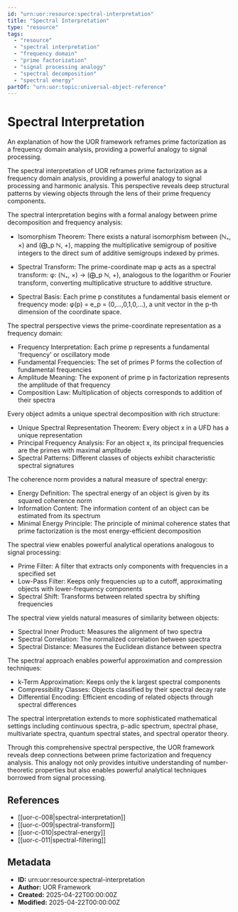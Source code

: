 ```yaml
---
id: "urn:uor:resource:spectral-interpretation"
title: "Spectral Interpretation"
type: "resource"
tags:
  - "resource"
  - "spectral interpretation"
  - "frequency domain"
  - "prime factorization"
  - "signal processing analogy"
  - "spectral decomposition"
  - "spectral energy"
partOf: "urn:uor:topic:universal-object-reference"
---
```


# Spectral Interpretation

An explanation of how the UOR framework reframes prime factorization as a frequency domain analysis, providing a powerful analogy to signal processing.

The spectral interpretation of UOR reframes prime factorization as a frequency domain analysis, providing a powerful analogy to signal processing and harmonic analysis. This perspective reveals deep structural patterns by viewing objects through the lens of their prime frequency components.

The spectral interpretation begins with a formal analogy between prime decomposition and frequency analysis:

- Isomorphism Theorem: There exists a natural isomorphism between (ℕ₊, ×) and (⨁_p ℕ, +), mapping the multiplicative semigroup of positive integers to the direct sum of additive semigroups indexed by primes.

- Spectral Transform: The prime-coordinate map φ acts as a spectral transform: φ: (ℕ₊, ×) → (⨁_p ℕ, +), analogous to the logarithm or Fourier transform, converting multiplicative structure to additive structure.

- Spectral Basis: Each prime p constitutes a fundamental basis element or frequency mode: φ(p) = e_p = (0,...,0,1,0,...), a unit vector in the p-th dimension of the coordinate space.

The spectral perspective views the prime-coordinate representation as a frequency domain:

- Frequency Interpretation: Each prime p represents a fundamental 'frequency' or oscillatory mode
- Fundamental Frequencies: The set of primes P forms the collection of fundamental frequencies
- Amplitude Meaning: The exponent of prime p in factorization represents the amplitude of that frequency
- Composition Law: Multiplication of objects corresponds to addition of their spectra

Every object admits a unique spectral decomposition with rich structure:

- Unique Spectral Representation Theorem: Every object x in a UFD has a unique representation
- Principal Frequency Analysis: For an object x, its principal frequencies are the primes with maximal amplitude
- Spectral Patterns: Different classes of objects exhibit characteristic spectral signatures

The coherence norm provides a natural measure of spectral energy:

- Energy Definition: The spectral energy of an object is given by its squared coherence norm
- Information Content: The information content of an object can be estimated from its spectrum
- Minimal Energy Principle: The principle of minimal coherence states that prime factorization is the most energy-efficient decomposition

The spectral view enables powerful analytical operations analogous to signal processing:

- Prime Filter: A filter that extracts only components with frequencies in a specified set
- Low-Pass Filter: Keeps only frequencies up to a cutoff, approximating objects with lower-frequency components
- Spectral Shift: Transforms between related spectra by shifting frequencies

The spectral view yields natural measures of similarity between objects:

- Spectral Inner Product: Measures the alignment of two spectra
- Spectral Correlation: The normalized correlation between spectra
- Spectral Distance: Measures the Euclidean distance between spectra

The spectral approach enables powerful approximation and compression techniques:

- k-Term Approximation: Keeps only the k largest spectral components
- Compressibility Classes: Objects classified by their spectral decay rate
- Differential Encoding: Efficient encoding of related objects through spectral differences

The spectral interpretation extends to more sophisticated mathematical settings including continuous spectra, p-adic spectrum, spectral phase, multivariate spectra, quantum spectral states, and spectral operator theory.

Through this comprehensive spectral perspective, the UOR framework reveals deep connections between prime factorization and frequency analysis. This analogy not only provides intuitive understanding of number-theoretic properties but also enables powerful analytical techniques borrowed from signal processing.

## References

- [[uor-c-008|spectral-interpretation]]
- [[uor-c-009|spectral-transform]]
- [[uor-c-010|spectral-energy]]
- [[uor-c-011|spectral-filtering]]

## Metadata

- **ID:** urn:uor:resource:spectral-interpretation
- **Author:** UOR Framework
- **Created:** 2025-04-22T00:00:00Z
- **Modified:** 2025-04-22T00:00:00Z
